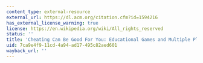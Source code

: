 ```yaml
---
content_type: external-resource
external_url: https://dl.acm.org/citation.cfm?id=1594216
has_external_license_warning: true
license: https://en.wikipedia.org/wiki/All_rights_reserved
status: ''
title: 'Cheating Can Be Good For You: Educational Games and Multiple Playstyles'
uid: 7ca9e4f9-11cd-4a94-ad17-495c82aed601
wayback_url: ''
---
```

